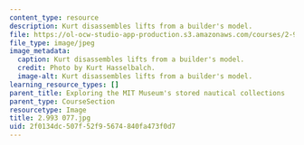```yaml
---
content_type: resource
description: Kurt disassembles lifts from a builder's model.
file: https://ol-ocw-studio-app-production.s3.amazonaws.com/courses/2-993-special-topics-in-mechanical-engineering-the-art-and-science-of-boat-design-january-iap-2007/2f0134dc507f52f95674840fa473f0d7_2993077.jpg
file_type: image/jpeg
image_metadata:
  caption: Kurt disassembles lifts from a builder's model.
  credit: Photo by Kurt Hasselbalch.
  image-alt: Kurt disassembles lifts from a builder's model.
learning_resource_types: []
parent_title: Exploring the MIT Museum's stored nautical collections
parent_type: CourseSection
resourcetype: Image
title: 2.993 077.jpg
uid: 2f0134dc-507f-52f9-5674-840fa473f0d7
---
```

